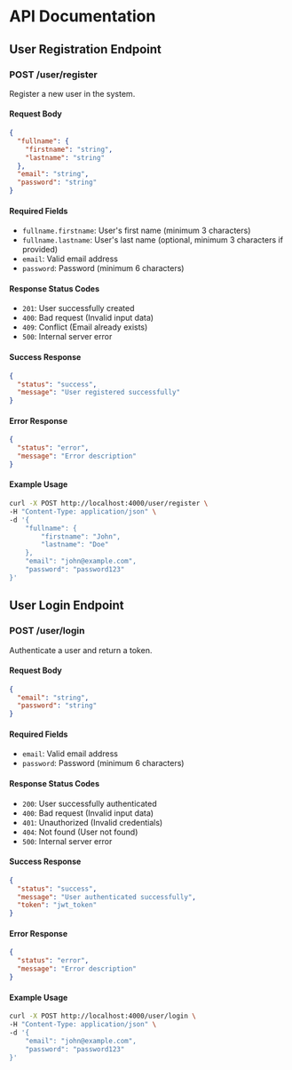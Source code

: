 # API Documentation

## User Registration Endpoint

### POST /user/register

Register a new user in the system.

#### Request Body

```json
{
  "fullname": {
    "firstname": "string",
    "lastname": "string"
  },
  "email": "string",
  "password": "string"
}
```

#### Required Fields

- `fullname.firstname`: User's first name (minimum 3 characters)
- `fullname.lastname`: User's last name (optional, minimum 3 characters if provided)
- `email`: Valid email address
- `password`: Password (minimum 6 characters)

#### Response Status Codes

- `201`: User successfully created
- `400`: Bad request (Invalid input data)
- `409`: Conflict (Email already exists)
- `500`: Internal server error

#### Success Response

```json
{
  "status": "success",
  "message": "User registered successfully"
}
```

#### Error Response

```json
{
  "status": "error",
  "message": "Error description"
}
```

#### Example Usage

```bash
curl -X POST http://localhost:4000/user/register \
-H "Content-Type: application/json" \
-d '{
    "fullname": {
        "firstname": "John",
        "lastname": "Doe"
    },
    "email": "john@example.com",
    "password": "password123"
}'
```

## User Login Endpoint

### POST /user/login

Authenticate a user and return a token.

#### Request Body

```json
{
  "email": "string",
  "password": "string"
}
```

#### Required Fields

- `email`: Valid email address
- `password`: Password (minimum 6 characters)

#### Response Status Codes

- `200`: User successfully authenticated
- `400`: Bad request (Invalid input data)
- `401`: Unauthorized (Invalid credentials)
- `404`: Not found (User not found)
- `500`: Internal server error

#### Success Response

```json
{
  "status": "success",
  "message": "User authenticated successfully",
  "token": "jwt_token"
}
```

#### Error Response

```json
{
  "status": "error",
  "message": "Error description"
}
```

#### Example Usage

```bash
curl -X POST http://localhost:4000/user/login \
-H "Content-Type: application/json" \
-d '{
    "email": "john@example.com",
    "password": "password123"
}'
```
